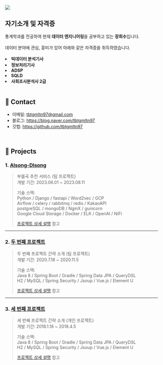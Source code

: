 <img src="https://capsule-render.vercel.app/api?type=rounded&color=auto&height=200&section=header&text=portfolio&fontSize=90" />


<div align=left><h2> 자기소개 및 자격증 </h2></div>
<div align=left>
통계학과를 전공하여
현재 <b>데이터 엔지니어링</b>을 공부하고 있는 <b>장희수</b>입니다.<br>
  <br>
데이터 분야에 관심, 흥미가 있어 아래와 같은 자격증을 취득하였습니다.<br>
  <br>
<li><b>빅데이터 분석기사</b></li>
<li><b>정보처리기사</b></li>
<li><b>ADSP</b></li>
<li><b>SQLD</b></li>
<li><b>사회조사분석사 2급</b></li>
</div>
</br>

## :pushpin: Contact
- 이메일: tbtgmltn97@gmail.com
- 블로그: https://blog.naver.com/tbtgmltn97
- 깃헙: https://github.com/tbtgmltn97

</br>

## :pushpin: Projects
### 1. [Alsong-Dlsong](https://github.com/romantiveloper/Alsong-Dlsong)
>부를곡 추천 서비스 (팀 프로젝트)  
>개발 기간: 2023.06.01 ~ 2023.08.11  
>  
>기술 스택:  
>Python / Django / fastapi / Word2vec / GCP <br>
>Airflow / celery / rabbitmq / redis / KakaoAPI <br>
>postgreSQL / mongoDB / NginX / gunicorn <br>
>Google Cloud Storage / Docker / ELK / OpenAI / NiFi <br>
>  
>[프로젝트 상세 설명](https://github.com/tbtgmltn97/portfolio/blob/main/%ED%8F%AC%ED%8A%B8%ED%8F%B4%EB%A6%AC%EC%98%A4/Alsong-Dlsong.md) 참고

---

### 2. [두 번째 프로젝트]()
>두 번째 프로젝트 간략 소개  (팀 프로젝트)  
>개발 기간: 2020.7.18 ~ 2020.11.5  
>  
>기술 스택:  
>Java 8 / Spring Boot / Gradle / Spring Data JPA / QueryDSL  
>H2 / MySQL / Spring Security / Jsoup / Vue.js / Element U  
>  
>[프로젝트 상세 설명](https://github.com/Integerous/goQuality) 참고

---

### 3. [세 번째 프로젝트]()
>세 번째 프로젝트 간략 소개  (개인 프로젝트)  
>개발 기간: 2018.1.18 ~ 2018.4.5  
>  
>기술 스택:  
>Java 8 / Spring Boot / Gradle / Spring Data JPA / QueryDSL  
>H2 / MySQL / Spring Security / Jsoup / Vue.js / Element U  
>  
>[프로젝트 상세 설명](https://github.com/Integerous/goQuality) 참고
